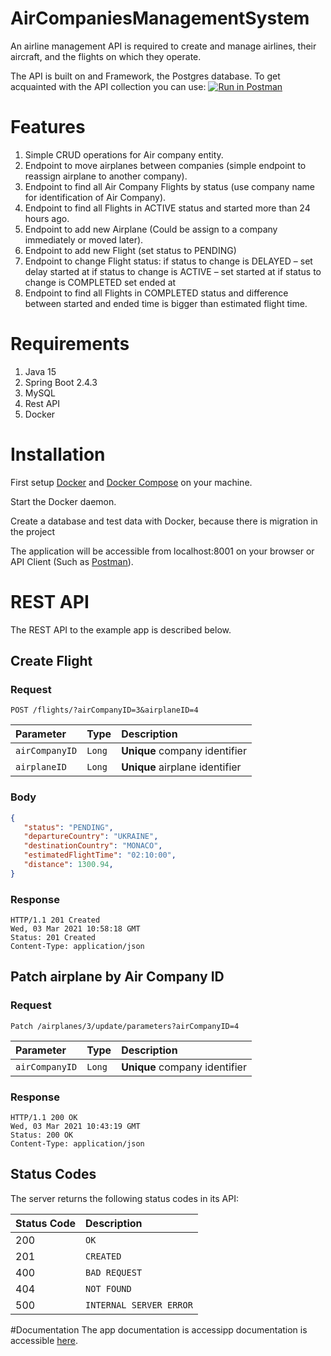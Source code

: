 # AirCompaniesManagementSystem

An airline management API is required to create and manage airlines, their aircraft, and the flights on which they operate.

The API is built on and Framework, the Postgres database.
To get acquainted with the API collection you can use:
[![Run in Postman](https://run.pstmn.io/button.svg)](https://app.getpostman.com/run-collection/d51443db2c1268b6ca13)

# Features

1) Simple CRUD operations for Air company entity.
2) Endpoint to move airplanes between companies (simple endpoint to reassign airplane to
   another company).
3) Endpoint to find all Air Company Flights by status (use company name for identification
   of Air Company).
4) Endpoint to find all Flights in ACTIVE status and started more than 24 hours ago.
5) Endpoint to add new Airplane (Could be assign to a company immediately or moved
   later).
6) Endpoint to add new Flight (set status to PENDING)
7) Endpoint to change Flight status:
   if status to change is DELAYED – set delay started at
   if status to change is ACTIVE – set started at
   if status to change is COMPLETED set ended at
8) Endpoint to find all Flights in COMPLETED status and difference between
   started and ended time is bigger than estimated flight time.
   
# Requirements
1) Java 15
2) Spring Boot 2.4.3
3) MySQL
4) Rest API
5) Docker
# Installation
First setup <a href="https://docs.docker.com/get-docker/">Docker<a/> and <a href="https://docs.docker.com/compose/install/">Docker Compose<a/> on your machine.

Start the Docker daemon.

Create a database and test data with Docker, because there is migration in the project


The application will be accessible from localhost:8001 on your browser or API Client (Such as <a href="https://www.postman.com/">Postman<a/>).

# REST API

The REST API to the example app is described below.
## Create Flight

### Request

`
POST /flights/?airCompanyID=3&airplaneID=4
`

| Parameter | Type | Description |
| :--- | :--- | :--- |
| `airCompanyID` | `Long` | **Unique** company identifier |
| `airplaneID` | `Long` | **Unique** airplane identifier |
### Body
```json
{
   "status": "PENDING",
   "departureCountry": "UKRAINE",
   "destinationCountry": "MONACO",
   "estimatedFlightTime": "02:10:00",
   "distance": 1300.94,
}
```

### Response

    HTTP/1.1 201 Created
    Wed, 03 Mar 2021 10:58:18 GMT
    Status: 201 Created
    Content-Type: application/json

## Patch airplane by Air Company ID

### Request

`
Patch /airplanes/3/update/parameters?airCompanyID=4
`

| Parameter | Type | Description |
| :--- | :--- | :--- |
| `airCompanyID` | `Long` | **Unique** company identifier |

### Response

    HTTP/1.1 200 OK
    Wed, 03 Mar 2021 10:43:19 GMT
    Status: 200 OK
    Content-Type: application/json


## Status Codes

The server returns the following status codes in its API:

| Status Code | Description |
| :--- | :--- |
| 200 | `OK` |
| 201 | `CREATED` |
| 400 | `BAD REQUEST` |
| 404 | `NOT FOUND` |
| 500 | `INTERNAL SERVER ERROR` |

#Documentation
The app documentation is accessipp documentation is accessible <a href="https://documenter.getpostman.com/view/10965008/TWDfDYye">here</a>.